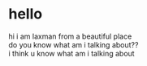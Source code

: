 # hello
hi
i am laxman from a beautiful place
<br>
 do you know what am i talking about??
 <br>
 i think u know what  am i talking about